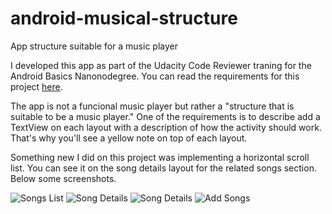 # android-musical-structure
App structure suitable for a music player

I developed this app as part of the Udacity Code Reviewer traning for the Android Basics Nanonodegree. You can read the requirements for this project [here](https://github.com/udacity/Project-Descriptions-for-Review/blob/master/Beginner%20Android/Musical_Structure.md).

The app is not a funcional music player but rather a "structure that is suitable to be a music player." One of the requirements is to describe add a TextView on each layout with a description of how the activity should work. That's why you'll see a yellow note on top of each layout.

Something new I did on this project was implementing a horizontal scroll list. You can see it on the song details layout for the related songs section. Below some screenshots.

![Songs List](http://throw.rocks/android-projects/musical-structure/songs-list.PNG)
![Song Details](http://throw.rocks/android-projects/musical-structure/song-details.PNG)
![Song Details](http://throw.rocks/android-projects/musical-structure/song-details2.PNG)
![Add Songs](http://throw.rocks/android-projects/musical-structure/add-songs.PNG)
